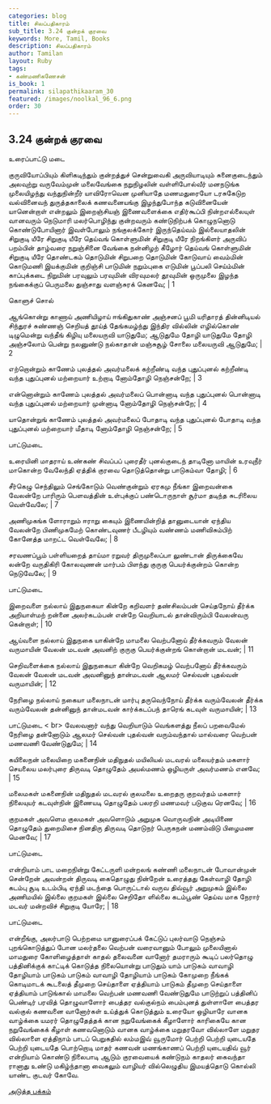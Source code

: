 ```yaml
---
categories: blog
title: சிலப்பதிகாரம்
sub_title: 3.24 குன்றக் குரவை
keywords: More, Tamil, Books
description: சிலப்பதிகாரம்
author: Tamilan
layout: Ruby
tags:
- கண்மணிகணேசன்
is_book: 1
permalink: silapathikaaram_30
featured: /images/noolkal_96_6.png
order: 30
---
```



## 3.24 குன்றக் குரவை

உரைப்பாட்டு மடை

குருவியோப்பியும் கிளிகடிந்தும் குன்றத்துச் சென்றுவைகி அருவியாடியும் சுனைகுடைந்தும் அலவுற்று வருவேம்முன் மலைவேங்கை நறுநிழலின் வள்ளிபோல்வீர் மனநடுங்க முலையிழந்து வந்துநின்றீர் யாவிரோவென முனியாதே மணமதுரையோ டரசுகேடுற வல்வினைவந் துருத்தகாலைக் கணவனையங்கு இழந்துபோந்த கடுவினையேன் யானென்றாள் என்றலும் இறைஞ்சியஞ் இணைவளைக்கை எதிர்கூப்பி நின்றஎல்லையுள் வானவரும் நெடுமாரி மலர்பொழிந்து குன்றவரும் கண்டுநிற்பக் கொழுநனொடு கொண்டுபோயினார் இவள்போலும் நங்குலக்கோர் இருந்தெய்வம் இல்லையாதலின் சிறுகுடி யீரே சிறுகுடி யீரே தெய்வங் கொள்ளுமின் சிறுகுடி யீரே நிறங்கிளர் அருவிப் பறம்பின் தாழ்வரை நறுஞ்சினை வேங்கை நன்னிழற் கீழோர் தெய்வங் கொள்ளுமின் சிறுகுடி யீரே தொண்டகம் தொடுமின் சிறுபறை தொடுமின் கோடுவாய் வைம்மின் கொடுமணி இயக்குமின் குறிஞ்சி பாடுமின் நறும்புகை எடுமின் பூப்பலி செய்ம்மின் காப்புக்கடை நிறுமின் பரவுலும் பரவுமின் விரவுமலர் தூவுமின் ஒருமுலை இழந்த நங்கைக்குப் பெருமலை துஞ்சாது வளஞ்சுரக் கெனவே; | 1

கொளுச் சொல்

ஆங்கொன்று காணாய் அணியிழாய் ஈங்கிதுகாண் அஞ்சனப் பூமி யரிதாரத் தின்னிடியல் சிந்துரச் சுண்ணஞ் செறியத் தூய்த் தேங்கமழ்ந்து இந்திர வில்லின் எழில்கொண் டிழுமென்று வந்தீங் கிழியு மலையருவி யாடுதுமே; ஆடுதுமே தோழி யாடுதுமே தோழி அஞ்சலோம் பென்று நலனுண்டு நல்காதான் மஞ்சுசூழ் சோலை மலையருவி ஆடுதுமே; | 2

எற்றொன்றும் காணேம் புலத்தல் அவர்மலைக் கற்றீண்டி வந்த புதுப்புனல் கற்றீண்டி வந்த புதுப்புனல் மற்றையார் உற்றாடி னோம்தோழி நெஞ்சன்றே; | 3

என்னொன்றும் காணேம் புலத்தல் அவர்மலைப் பொன்னாடி வந்த புதுப்புனல் பொன்னாடி வந்த புதுப்புனல் மற்றையார் முன்னாடி னோம்தோழி நெஞ்சன்றே; | 4

யாதொன்றுங் காணேம் புலத்தல் அவர்மலைப் போதாடி வந்த புதுப்புனல் போதாடி வந்த புதுப்புனல் மற்றையார் மீதாடி னோம்தோழி நெஞ்சன்றே; | 5

பாட்டுமடை

உரையினி மாதராய் உண்கண் சிவப்பப் புரைதீர் புனல்குடைந் தாடினோ மாயின் உரவுநீர் மாகொன்ற வேலேந்தி ஏத்திக் குரவை தொடுத்தொன்று பாடுகம்வா தோழி; | 6

சீர்கெழு செந்திலும் செங்கோடும் வெண்குன்றும் ஏரகமு நீங்கா இறைவன்கை வேலன்றே பாரிரும் பெளவத்தின் உள்புக்குப் பண்டொருநாள் சூர்மா தடிந்த சுடரிலைய வெள்வேலே; | 7

அணிமுகங்க ளோராறும் ஈராறு கையும் இணையின்றித் தானுடையான் ஏந்திய வேலன்றே பிணிமுகமேற் கொண்டவுணர் பீடழியும் வண்ணம் மணிவிசும்பிற் கோனேத்த மாறட்ட வெள்வேலே; | 8

சரவணப்பூம் பள்ளியறைத் தாய்மா ரறுவர் திருமுலைப்பா லுண்டான் திருக்கைவே லன்றே வருதிகிரி கோலவுணன் மார்பம் பிளந்து குருகு பெயர்க்குன்றம் கொன்ற நெடுவேலே; | 9

பாட்டுமடை

இறைவளை நல்லாய் இதுநகையா கின்றே கறிவளர் தண்சிலம்பன் செய்தநோய் தீர்க்க அறியாள்மற் றன்னை அலர்கடம்பன் என்றே வெறியாடல் தான்விரும்பி வேலன்வரு கென்றாள்; | 10

ஆய்வளை நல்லாய் இதுநகை யாகின்றே மாமலை வெற்பனோய் தீர்க்கவரும் வேலன் வருமாயின் வேலன் மடவன் அவனிற் குருகு பெயர்க்குன்றங் கொன்றான் மடவன்; | 11

செறிவளைக்கை நல்லாய் இதுநகையா கின்றே வெறிகமழ் வெற்பனோய் தீர்க்கவரும் வேலன் வேலன் மடவன் அவனினுந் தான்மடவன் ஆலமர் செல்வன் புதல்வன் வருமாயின்; | 12

நேரிழை நல்லாய் நகையா மலைநாடன் மார்பு தருவெந்நோய் தீர்க்க வரும்வேலன் தீர்க்க வரும்வேலன் தன்னினுந் தான்மடவன் கார்க்கடப்பந் தாரெங் கடவுள் வருமாயின்; | 13

பாட்டுமடை < br> வேலவனார் வந்து வெறியாடும் வெங்களத்து நீலப் பறவைமேல் நேரிழை தன்னோடும் ஆலமர் செல்வன் புதல்வன் வரும்வந்தால் மால்வரை வெற்பன் மணவணி வேண்டுதுமே; | 14

கயிலைநன் மலையிறை மகனைநின் மதிநுதல் மயிலியல் மடவரல் மலையர்தம் மகளார் செயலைய மலர்புரை திருவடி தொழுதேம் அயல்மணம் ஒழியருள் அவர்மணம் எனவே; | 15

மலைமகள் மகனைநின் மதிநுதல் மடவரல் குலமலை உறைதரு குறவர்தம் மகளார் நிலையுயர் கடவுள்நின் இணையடி தொழுதேம் பலரறி மணமவர் படுகுவ ரெனவே; | 16

குறமகள் அவளெம குலமகள் அவளொடும் அறுமுக வொருவநின் அடியிணை தொழுதேம் துறைமிசை நினதிரு திருவடி தொடுநர் பெருகநன் மணம்விடு பிழைமண மெனவே; | 17

பாட்டுமடை

என்றியாம் பாட மறைநின்று கேட்டருளி மன்றலங் கண்ணி மலைநாடன் போவான்முன் சென்றேன் அவன்றன் திருவடி கைதொழுது நின்றேன் உரைத்தது கேள்வாழி தோழி கடம்பு சூடி உடம்பிடி ஏந்தி மடந்தை பொருட்டால் வருவ திவ்வூர் அறுமுகம் இல்லை அணிமயில் இல்லை குறமகள் இல்லை செறிதோ ளில்லை கடம்பூண் தெய்வ மாக நேரார் மடவர் மன்றவிச் சிறுகுடி யோரே; | 18

பாட்டுமடை

என்றீங்கு, அலர்பாடு பெற்றமை யானுரைப்பக் கேட்டுப் புலர்வாடு நெஞ்சம் புறங்கொடுத்துப் போன மலர்தலை வெற்பன் வரைவானும் போலும் முலையினால் மாமதுரை கோளிழைத்தாள் காதல் தலைவனை வானோர் தமராரும் கூடிப் பலர்தொழு பத்தினிக்குக் காட்டிக் கொடுத்த நிலையொன்று பாடுதும் யாம் பாடுகம் வாவாழி தோழியாம் பாடுகம் பாடுகம் வாவாழி தோழியாம் பாடுகம் கோமுறை நீங்கக் கொடிமாடக் கூடலைத் தீமுறை செய்தாளை ஏத்தியாம் பாடுகம் தீமுறை செய்தாளை ஏத்தியாம் பாடுங்கால் மாமலை வெற்பன் மணவணி வேண்டுதுமே பாடுற்றுப் பத்தினிப் பெண்டிர் பரவித் தொழுவாளோர் பைத்தர வல்குல்நம் பைம்புனத் துள்ளாளே பைத்தர வல்குல் கணவனை வானோர்கள் உய்த்துக் கொடுத்தும் உரையோ ஒழியாரே வானக வாழ்க்கை யமரர் தொழுதேத்தக் கான நறுவேங்கைக் கீழாளோர் காரிகையே கான நறுவேங்கைக் கீழாள் கணவனொடும் வானக வாழ்க்கை மறுதரவோ வில்லாளே மறுதர வில்லாளை ஏத்திநாம் பாடப் பெறுகதில் லம்மஇவ் வூருமோர் பெற்றி பெற்றி யுடையதே பெற்றி யுடையதே பொற்றொடி மாதர் கணவன் மணங்காணப் பெற்றி யுடையதிவ் வூர் என்றியாம் கொண்டு நிலைபாடி ஆடும் குரவையைக் கண்டுநம் காதலர் கைவந்தா ரானாது உண்டு மகிழ்ந்தானா வைகலும் வாழியர் வில்லெழுதிய இமயத்தொடு கொல்லி யாண்ட குடவர் கோவே.

[அடுத்த பக்கம்](silapathikaaram_31)